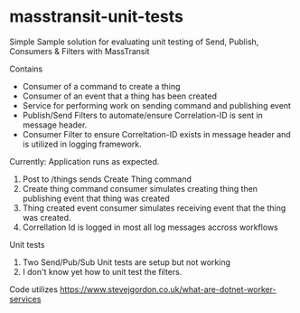 # masstransit-unit-tests
Simple Sample solution for evaluating unit testing of Send, Publish, Consumers & Filters with MassTransit

Contains
- Consumer of a command to create a thing
- Consumer of an event that a thing has been created
- Service for performing work on sending command and publishing event
- Publish/Send Filters to automate/ensure Correlation-ID is sent in message header.
- Consumer Filter to ensure Correltation-ID exists in message header and is utilized in logging framework.

Currently:
Application runs as expected.
   1. Post to /things sends Create Thing command
   2. Create thing command consumer simulates creating thing then publishing event that thing was created
   3. Thing created event consumer simulates receiving event that the thing was created.
   4. Correllation Id is logged in most all log messages accross workflows

Unit tests
1) Two Send/Pub/Sub Unit tests are setup but not working
2) I don't know yet how to unit test the filters.

Code utilizes
https://www.stevejgordon.co.uk/what-are-dotnet-worker-services
